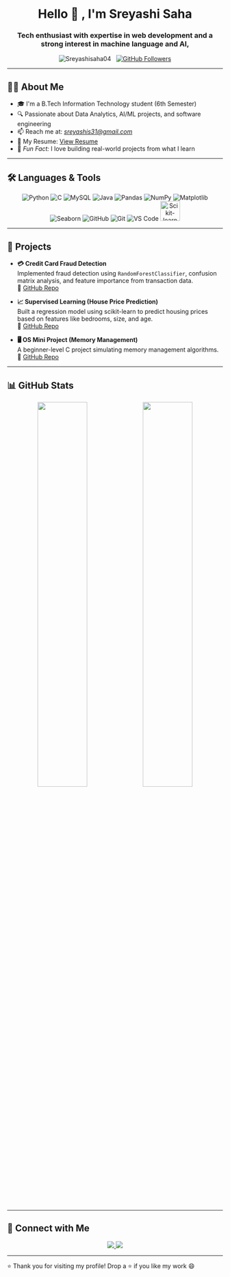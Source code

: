 <h1 align="center"> Hello 🙏 , I'm Sreyashi Saha</h1>
<h3 align="center">Tech enthusiast with expertise in web development and a strong interest in 
machine language and AI,</h3>

<p align="center">
  <img src="https://komarev.com/ghpvc/?username=Sreyashisaha04&label=Profile%20views&color=0e75b6&style=flat-square" alt="Sreyashisaha04" />
  &nbsp;
  <a href="https://github.com/Sreyashisaha04?tab=followers">
    <img src="https://img.shields.io/github/followers/Sreyashisaha04?label=Followers&style=social" alt="GitHub Followers">
  </a>
</p>

---

## 👨‍💻 About Me

- 🎓 I'm a B.Tech Information Technology student (6th Semester)
- 🔍 Passionate about Data Analytics, AI/ML projects, and software engineering
- 📫 Reach me at: *sreyashis31@gmail.com*
- 📄 My Resume: [View Resume](https://drive.google.com/file/d/1ZMkGSJ2AizqEVeSv4C92uYWIwnSM_49x/view?usp=drive_link)
- 🧠 *Fun Fact:* I love building real-world projects from what I learn

---

## 🛠 Languages & Tools

<p align="center">
  <!-- Languages -->
  <img src="https://img.icons8.com/color/46/python--v1.png" alt="Python" title="Python"/>
  <img src="https://img.icons8.com/color/46/c-programming.png" alt="C" title="C"/>
  <img src="https://img.icons8.com/color/46/mysql-logo.png" alt="MySQL" title="MySQL"/>
  <img src="https://img.icons8.com/color/46/java-coffee-cup-logo.png" alt="Java" title="Java" />
  
  <!-- Libraries & Tools -->
  <img src="https://img.icons8.com/color/46/pandas.png" alt="Pandas" title="Pandas"/>
  <img src="https://img.icons8.com/color/46/numpy.png" alt="NumPy" title="NumPy"/>
  <img src="https://img.icons8.com/color/46/matplotlib.png" alt="Matplotlib" title="Matplotlib"/>
  <img src="https://img.icons8.com/color/46/seaborn.png" alt="Seaborn" title="Seaborn"/>
  
  <!-- Development Tools -->
  <img src="https://img.icons8.com/ios-filled/46/github.png" alt="GitHub" title="GitHub"/>
  <img src="https://img.icons8.com/color/46/git.png" alt="Git" title="Git"/>
  <img src="https://img.icons8.com/color/46/visual-studio-code-2019.png" alt="VS Code" title="VS Code"/>
  <img src="https://scikit-learn.org/stable/_static/scikit-learn-logo-small.png" alt="Scikit-learn" title="Scikit-learn" width="46"/>


---

## 💼 Projects

- **💳 Credit Card Fraud Detection**  
  Implemented fraud detection using `RandomForestClassifier`, confusion matrix analysis, and feature importance from transaction data.  
  🔗 [GitHub Repo](https://github.com/Sreyashisaha04/Fraud-Detection)

- **📈 Supervised Learning (House Price Prediction)**  
  Built a regression model using scikit-learn to predict housing prices based on features like bedrooms, size, and age.  
  🔗 [GitHub Repo](https://github.com/Sreyashisaha04/Supervised_Learning)

- **🖥️ OS Mini Project (Memory Management)**  
  A beginner-level C project simulating memory management algorithms.  
  🔗 [GitHub Repo](https://github.com/Sreyashisaha04/OS-Project)

---

## 📊 GitHub Stats

<p align="center">
  <img src="https://github-readme-stats.vercel.app/api?username=Sreyashisaha04&show_icons=true&theme=tokyonight" width="48%"/>
  <img src="https://github-readme-stats.vercel.app/api/top-langs/?username=Sreyashisaha04&layout=compact&theme=tokyonight" width="48%"/>
</p>

---

## 🔗 Connect with Me

<p align="center">
  <a href="mailto:sreyashis31@gmail.com">
    <img src="https://img.shields.io/badge/Email-FF7F50?style=plastic&logo=gmail&logoColor=white"/>
  </a>
  <a href="www.linkedin.com/in/sreyashi-saha-031367288">
    <img src="https://img.shields.io/badge/LinkedIn-0077B5?style=plastic&logo=linkedin&logoColor=white"/>
  </a>
</p>

---

⭐ Thank you for visiting my profile! Drop a ⭐ if you like my work 😄




  

  
